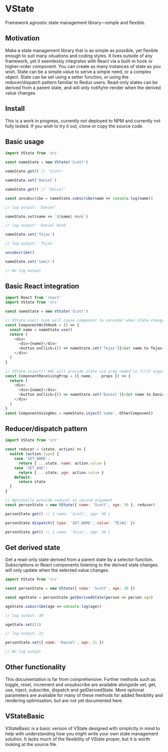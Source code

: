 # VState
Framework agnostic state management library—simple and flexible.

## Motivation

Make a state management library that is as simple as possible, yet flexible enough to suit many situations and coding styles. It lives outside of any framework, yet it seemlessly integrates with React via a built-in hook or higher-order component. You can create as many instances of state as you wish. State can be a simple value to serve a simple need, or a complex object. State can be set using a setter function, or using the reducer/dispatch pattern familiar to Redux users. Read-only states can be derived from a parent state, and will only notify/re-render when the derived value changes.

## Install

This is a work in progress, currently not deployed to NPM and currently not fully tested. If you wish to try it out, clone or copy the source code.

## Basic usage

```javascript
import VState from 'src'

const nameState = new VState('Scott')

nameState.get() // 'Scott'

nameState.set('Daniel')

nameState.get() // 'Daniel'

const unsubscribe = nameState.subscribe(name => console.log(name))

// log output: 'Daniel'

nameState.set(name => `${name} Hunk`)

// log output: 'Daniel Hunk'

nameState.set('Tejas')

// log output: 'Tejas'

unsubscribe()

nameState.set('Samir')

// No log output

```

## Basic React integration

```javascript
import React from 'react'
import VState from 'src'

const nameState = new VState('Scott')

// VState.use() hook will cause component to rerender when state changes
const ComponentWithHook = () => {
  const name = nameState.use()
  return (
    <div>
      <div>{name}</div>
      <button onClick={() => nameState.set('Tejas')}>Set name to Tejas</button>
    </div>
  )
}

// VState.inject() HOC will provide state via prop named in first argument
const ComponentReceivingProp = ({ name, ...props }) => {
  return (
    <div>
      <div>{name}</div>
      <button onClick={() => nameState.set('Daniel')}>Set name to Daniel</button>
    </div>
  )
}
const ComponentUsingHoc = nameState.inject('name', OtherComponent)
```

## Reducer/dispatch pattern

```javascript
import VState from 'src'

const reducer = (state, action) => {
  switch (action.type) {
    case 'SET_NAME':
      return { ...state, name: action.value }
    case 'SET_AGE':
      return { ...state, age: action.value }
    default:
      return state
  }
}

// Optionally provide reducer as second argument
const personState = new VState({ name: 'Scott', age: 30 }, reducer)

personState.get() // { name: 'Scott', age: 30 }

personState.dispatch({ type: 'SET_NAME', value: 'TEJAS' })

personState.get() // { name: 'Tejas', age: 30 }
```

## Get derived state

Get a read-only state derived from a parent state by a selector function. Subscriptions or React components listening to the derived state changes will only update when the selected value changes.

```javascript
import VState from 'src'

const personState = new VState({ name: 'Scott', age: 30 })

const ageState = personState.getDerivedState(person => person.age)

ageState.subscribe(age => console.log(age))

// log output: 30

ageState.set(21)

// log output: 21

personState.set({ name: 'Daniel', age: 21 })

// No log output
```

## Other functionality

This documentation is far from comprehensive. Further methods such as toggle, reset, increment and unsubscribe are available alongside set, get, use, inject, subscribe, dispatch and getDerivedState. More optional parameters are available for many of these methods for added flexibility and rendering optimisation, but are not yet documented here.

## VStateBasic

VStateBasic is a basic version of VState designed with simplicity in mind to help with understanding how you might write your own state management solution. It lacks much of the flexibility of VState proper, but it is worth looking at the source file.
